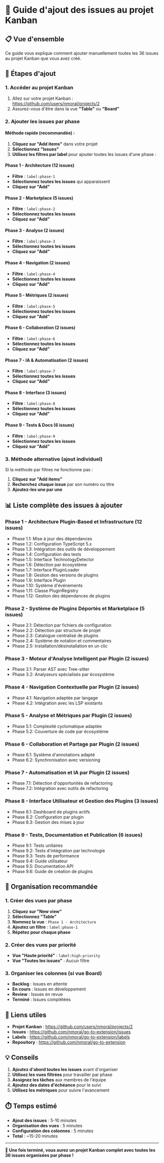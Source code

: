 # 🎯 Guide d'ajout des issues au projet Kanban

## 📋 Vue d'ensemble

Ce guide vous explique comment ajouter manuellement toutes les 36 issues au projet Kanban que vous avez créé.

## 🚀 Étapes d'ajout

### 1. Accéder au projet Kanban

1. Allez sur votre projet Kanban : https://github.com/users/nmoral/projects/2
2. Assurez-vous d'être dans la vue **"Table"** ou **"Board"**

### 2. Ajouter les issues par phase

#### Méthode rapide (recommandée) :

1. **Cliquez sur "Add items"** dans votre projet
2. **Sélectionnez "Issues"**
3. **Utilisez les filtres par label** pour ajouter toutes les issues d'une phase :

#### Phase 1 - Architecture (12 issues)
- **Filtre** : `label:phase-1`
- **Sélectionnez toutes les issues** qui apparaissent
- **Cliquez sur "Add"**

#### Phase 2 - Marketplace (5 issues)
- **Filtre** : `label:phase-2`
- **Sélectionnez toutes les issues**
- **Cliquez sur "Add"**

#### Phase 3 - Analyse (2 issues)
- **Filtre** : `label:phase-3`
- **Sélectionnez toutes les issues**
- **Cliquez sur "Add"**

#### Phase 4 - Navigation (2 issues)
- **Filtre** : `label:phase-4`
- **Sélectionnez toutes les issues**
- **Cliquez sur "Add"**

#### Phase 5 - Métriques (2 issues)
- **Filtre** : `label:phase-5`
- **Sélectionnez toutes les issues**
- **Cliquez sur "Add"**

#### Phase 6 - Collaboration (2 issues)
- **Filtre** : `label:phase-6`
- **Sélectionnez toutes les issues**
- **Cliquez sur "Add"**

#### Phase 7 - IA & Automatisation (2 issues)
- **Filtre** : `label:phase-7`
- **Sélectionnez toutes les issues**
- **Cliquez sur "Add"**

#### Phase 8 - Interface (3 issues)
- **Filtre** : `label:phase-8`
- **Sélectionnez toutes les issues**
- **Cliquez sur "Add"**

#### Phase 9 - Tests & Docs (6 issues)
- **Filtre** : `label:phase-9`
- **Sélectionnez toutes les issues**
- **Cliquez sur "Add"**

### 3. Méthode alternative (ajout individuel)

Si la méthode par filtres ne fonctionne pas :

1. **Cliquez sur "Add items"**
2. **Recherchez chaque issue** par son numéro ou titre
3. **Ajoutez-les une par une**

## 📊 Liste complète des issues à ajouter

### Phase 1 - Architecture Plugin-Based et Infrastructure (12 issues)
- Phase 1.1: Mise à jour des dépendances
- Phase 1.2: Configuration TypeScript 5.x
- Phase 1.3: Intégration des outils de développement
- Phase 1.4: Configuration des tests
- Phase 1.5: Interface TechnologyDetector
- Phase 1.6: Détection par écosystème
- Phase 1.7: Interface PluginLoader
- Phase 1.8: Gestion des versions de plugins
- Phase 1.9: Interface Plugin
- Phase 1.10: Système d'événements
- Phase 1.11: Classe PluginRegistry
- Phase 1.12: Gestion des dépendances de plugins

### Phase 2 - Système de Plugins Déportés et Marketplace (5 issues)
- Phase 2.1: Détection par fichiers de configuration
- Phase 2.2: Détection par structure de projet
- Phase 2.3: Catalogue centralisé de plugins
- Phase 2.4: Système de notation et commentaires
- Phase 2.5: Installation/désinstallation en un clic

### Phase 3 - Moteur d'Analyse Intelligent par Plugin (2 issues)
- Phase 3.1: Parser AST avec Tree-sitter
- Phase 3.2: Analyseurs spécialisés par écosystème

### Phase 4 - Navigation Contextuelle par Plugin (2 issues)
- Phase 4.1: Navigation adaptée par langage
- Phase 4.2: Intégration avec les LSP existants

### Phase 5 - Analyse et Métriques par Plugin (2 issues)
- Phase 5.1: Complexité cyclomatique adaptée
- Phase 5.2: Couverture de code par écosystème

### Phase 6 - Collaboration et Partage par Plugin (2 issues)
- Phase 6.1: Système d'annotations adapté
- Phase 6.2: Synchronisation avec versioning

### Phase 7 - Automatisation et IA par Plugin (2 issues)
- Phase 7.1: Détection d'opportunités de refactoring
- Phase 7.2: Intégration avec outils de refactoring

### Phase 8 - Interface Utilisateur et Gestion des Plugins (3 issues)
- Phase 8.1: Dashboard de plugins actifs
- Phase 8.2: Configuration par plugin
- Phase 8.3: Gestion des mises à jour

### Phase 9 - Tests, Documentation et Publication (6 issues)
- Phase 9.1: Tests unitaires
- Phase 9.2: Tests d'intégration par technologie
- Phase 9.3: Tests de performance
- Phase 9.4: Guide utilisateur
- Phase 9.5: Documentation API
- Phase 9.6: Guide de création de plugins

## 🎨 Organisation recommandée

### 1. Créer des vues par phase
1. **Cliquez sur "New view"**
2. **Sélectionnez "Table"**
3. **Nommez la vue** : `Phase 1 - Architecture`
4. **Ajoutez un filtre** : `label:phase-1`
5. **Répétez pour chaque phase**

### 2. Créer des vues par priorité
- **Vue "Haute priorité"** : `label:high-priority`
- **Vue "Toutes les issues"** : Aucun filtre

### 3. Organiser les colonnes (si vue Board)
- **Backlog** : Issues en attente
- **En cours** : Issues en développement
- **Review** : Issues en revue
- **Terminé** : Issues complétées

## 🔗 Liens utiles

- **Projet Kanban** : https://github.com/users/nmoral/projects/2
- **Issues** : https://github.com/nmoral/go-to-extension/issues
- **Labels** : https://github.com/nmoral/go-to-extension/labels
- **Repository** : https://github.com/nmoral/go-to-extension

## 💡 Conseils

1. **Ajoutez d'abord toutes les issues** avant d'organiser
2. **Utilisez les vues filtrées** pour travailler par phase
3. **Assignez les tâches** aux membres de l'équipe
4. **Ajoutez des dates d'échéance** pour le suivi
5. **Utilisez les métriques** pour suivre l'avancement

## ⏱️ Temps estimé

- **Ajout des issues** : 5-10 minutes
- **Organisation des vues** : 5 minutes
- **Configuration des colonnes** : 5 minutes
- **Total** : ~15-20 minutes

---

**🎉 Une fois terminé, vous aurez un projet Kanban complet avec toutes les 36 issues organisées par phase !**
